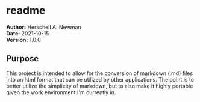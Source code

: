 # readme

**Author:** Herschell A. Newman  
**Date:** 2021-10-15  
**Version:** 1.0.0  

## Purpose

This project is intended to allow for the conversion of markdown (.md) files into an html format that can be utilized by other applications. The point is to better utilize the simplicity of markdown, but to also make it highly portable given the work environment I'm currently in.
